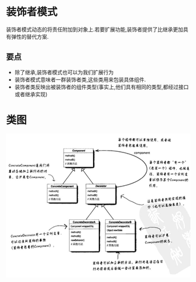 # 装饰者模式
装饰者模式动态的将责任附加到对象上.若要扩展功能,装饰者提供了比继承更加具有弹性的替代方案.

## 要点
 * 除了继承,装饰者模式也可以为我们扩展行为
 * 装饰者模式意味者一群装饰者类,这些类用来包装具体组件.
 * 装饰者类反映出被装饰者的组件类型(事实上,他们具有相同的类型,都经过接口或者继承实现)


# 类图
![Class Graph](/code/src/main/java/com/siyehua/chapter3/chapter3_001.jpg)
